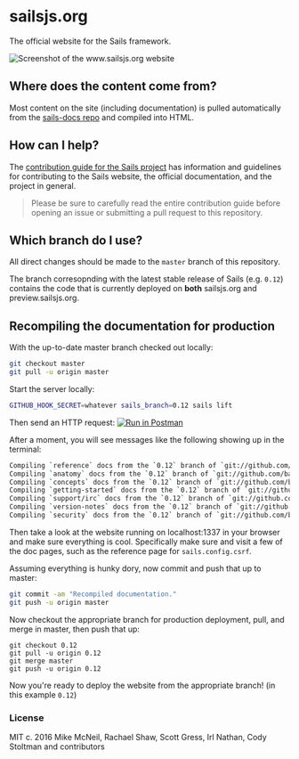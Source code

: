 # sailsjs.org

The official website for the Sails framework.

![Screenshot of the www.sailsjs.org website](http://i.imgur.com/wANZmJU.png)


## Where does the content come from?
Most content on the site (including documentation) is pulled automatically from the [sails-docs repo](https://github.com/balderdashy/sails-docs/blob/master/README.md) and compiled into HTML.

## How can I help?
The [contribution guide for the Sails project](https://github.com/balderdashy/sails/blob/master/CONTRIBUTING.md) has information and guidelines for contributing to the Sails website, the official documentation, and the project in general.

> Please be sure to carefully read the entire contribution guide before opening an issue or submitting a pull request to this repository.

## Which branch do I use?
All direct changes should be made to the `master` branch of this repository.

The branch corresopnding with the latest stable release of Sails (e.g. `0.12`) contains the code that is currently deployed on **both** sailsjs.org and preview.sailsjs.org.

## Recompiling the documentation for production

With the up-to-date master branch checked out locally:

```bash
git checkout master
git pull -u origin master
```


Start the server locally:

```bash
GITHUB_HOOK_SECRET=whatever sails_branch=0.12 sails lift
```

Then send an HTTP request:
[![Run in Postman](https://s3.amazonaws.com/postman-static/run-button.png)](https://www.getpostman.com/run-collection/0b8126a8c7ae514d8418)

After a moment, you will see messages like the following showing up in the terminal:

```bash
Compiling `reference` docs from the `0.12` branch of `git://github.com/balderdashy/sails-docs.git`...
Compiling `anatomy` docs from the `0.12` branch of `git://github.com/balderdashy/sails-docs.git`...
Compiling `concepts` docs from the `0.12` branch of `git://github.com/balderdashy/sails-docs.git`...
Compiling `getting-started` docs from the `0.12` branch of `git://github.com/balderdashy/sails-docs.git`...
Compiling `support/irc` docs from the `0.12` branch of `git://github.com/balderdashy/sails-docs.git`...
Compiling `version-notes` docs from the `0.12` branch of `git://github.com/balderdashy/sails-docs.git`...
Compiling `security` docs from the `0.12` branch of `git://github.com/balderdashy/sails-docs.git`...
```

Then take a look at the website running on localhost:1337 in your browser and make sure everything is cool.  Specifically make sure and visit a few of the doc pages, such as the reference page for `sails.config.csrf`.

Assuming everything is hunky dory, now commit and push that up to master:

```bash
git commit -am "Recompiled documentation."
git push -u origin master
```

Now checkout the appropriate branch for production deployment, pull, and merge in master, then push that up:
```
git checkout 0.12
git pull -u origin 0.12
git merge master
git push -u origin 0.12
```

Now you're ready to deploy the website from the appropriate branch! (in this example `0.12`)




### License

MIT
c. 2016 Mike McNeil, Rachael Shaw, Scott Gress, Irl Nathan, Cody Stoltman and contributors

